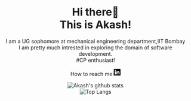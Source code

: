 <!DOCTYPE html>
<html>
  <body>
        <h1 align="center">Hi there👋<br /> This is Akash!</h1>
        <p align="center">    
          I am a UG sophomore at mechanical engineering department,IIT Bombay<br />I am pretty much intrested in exploring the domain of software development.<br />
         #CP enthusiast!<br />
         </p>
          
        
<p align="center">   
How to reach me:<a href="https://www.linkedin.com/in/akash-chodankar-9a395379/"><img src="https://github.com/avc9/avc9/blob/main/linkedin-brands.svg" alt="Linkedin" width="3.5%" height="3.5%"><a/> <br />
 </p>
 <p align="center">
   <img src="https://github-readme-stats.vercel.app/api?username=avc9&theme=chartreuse-dark&show_icons=true" alt="Akash's github stats"><br />
   <img src="https://github-readme-stats.vercel.app/api/top-langs/?username=avc9&theme=great-gatsby" alt="Top Langs"><br />
  </p>
<!--![Akash's github stats](https://github-readme-stats.vercel.app/api?username=avc9&theme=chartreuse-dark&show_icons=true)\-->
<!--![Top Langs](https://github-readme-stats.vercel.app/api/top-langs/?username=avc9&theme=great-gatsby)-->
 </p>
 </body>
 </html>
<!--
**avc9/avc9** is a ✨ _special_ ✨ repository because its `README.md` (this file) appears on your GitHub profile.

Here are some ideas to get you started:

- 🔭 I’m currently working on ...
- 🌱 I’m currently learning ...
- 👯 I’m looking to collaborate on ...
- 🤔 I’m looking for help with ...
- 💬 Ask me about ...
📫 How to reach me: Linkedin (https://www.linkedin.com/in/akash-chodankar-9a395379/)
- 😄 Pronouns: ...
- ⚡ Fun fact: ...
-->
